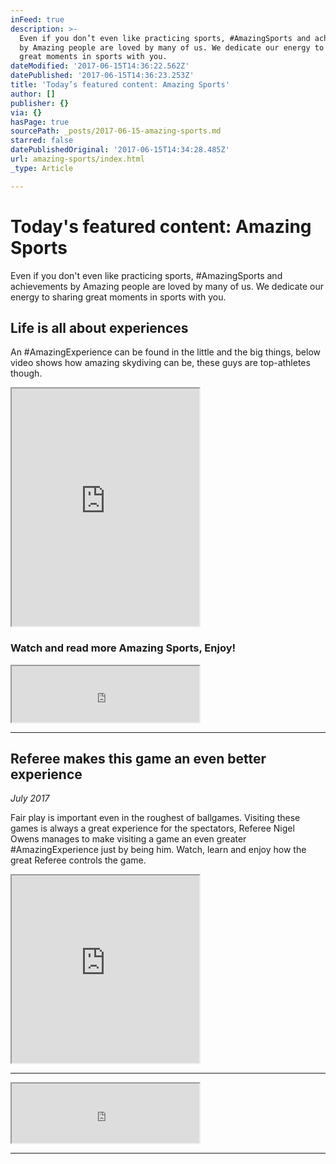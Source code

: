 ```yaml
---
inFeed: true
description: >-
  Even if you don’t even like practicing sports, #AmazingSports and achievements
  by Amazing people are loved by many of us. We dedicate our energy to sharing
  great moments in sports with you.
dateModified: '2017-06-15T14:36:22.562Z'
datePublished: '2017-06-15T14:36:23.253Z'
title: 'Today’s featured content: Amazing Sports'
author: []
publisher: {}
via: {}
hasPage: true
sourcePath: _posts/2017-06-15-amazing-sports.md
starred: false
datePublishedOriginal: '2017-06-15T14:34:28.485Z'
url: amazing-sports/index.html
_type: Article

---
```

# Today's featured content: Amazing Sports

Even if you don't even like practicing sports, \#AmazingSports and achievements by Amazing people are loved by many of us. We dedicate our energy to sharing great moments in sports with you.

## Life is all about experiences

An \#AmazingExperience can be found in the little and the big things, below video shows how amazing skydiving can be, these guys are top-athletes though.

<iframe src="https://the-grid.github.io/ed-userhtml/?g=eJxdzkEOgjAQheGrNHMAagoSNZS7lHawE1uHTCtETy_RHcvvX7y8gWZxGVURbyHWupSb1ktyb5RmpYzceM56pYCsjenMpb2eQW0UarTQdydQEekeq4W23_Ebm1gCioXdG04Pqi4l3uZXSsUL4lNl_hzTweOg_8fGL1X9OLo" height="380" style=""></iframe>

### Watch and read more Amazing Sports, Enjoy!

<iframe src="https://the-grid.github.io/ed-userhtml/?g=eJxdj0FuwjAQRfc5hesVLOzUhKAaEg7RbdXFxDbB1NhWxhGKSu9eI2gVMcv__ozeNKgGGxMBnLwiOKiWlmWE3oBe8T6E3plMtFWQbPBchfODlicsQWM33Uv8hHTflPdr-6J5YYy8G4zBozUHwljOrEeiHCC2dLZJC3IbTJMzLdUWo4Np27mgvh5IQwIGmilnjU8tVcDi2LG62ggpK7kRKyFrKZ7a6ELuykpI8bau169P-BCGM-QCjCnczLNcVvzzX8wESUsu1utw4fPweiUfn0seRzwuvn-Wu-L_-V8THG1R" height="90" style=""></iframe>

---

## Referee makes this game an even better experience

_July 2017_

Fair play is important even in the roughest of ballgames. Visiting these games is always a great experience for the spectators, Referee Nigel Owens manages to make visiting a game an even greater \#AmazingExperience just by being him. Watch, learn and enjoy how the great Referee controls the game.

<iframe src="https://the-grid.github.io/ed-userhtml/?g=eJxdkM1qwzAQhF_FCOKjbfmndpwopSkUem7vRbHWlqiiFZISNW9fYfdUWJZhdr49zFHNjl8h825iRIZg_ViWMcZi5hNcEL-LCa-l1bdFGV_elQAsrLTP0sHM1vyuednVb2n-U8k6n18_LLqQ5Ir6JGhFu65q6n5o-rqntE1eHpUIknVVlXuJ8SvAT2Az1x5ybu27YHTo6FD17T7t_fDU5hLUIgOrh4pkG0wSTbI_n6wHHx4aGLmgE-BGgwYOeAc3a4yjVEKASZnJodbKLIwYJNnaxgYwkl5wncKfjhtvuQMzPRgJ7gbkdCy35k6_RBlqxw" height="300" style=""></iframe>

---

<iframe src="https://the-grid.github.io/ed-userhtml/?g=eJxdj0FuwjAQRfc5hesVLOzUhKAaEg7RbdXFxDbB1NhWxhGKSu9eI2gVMcv__ozeNKgGGxMBnLwiOKiWlmWE3oBe8T6E3plMtFWQbPBchfODlicsQWM33Uv8hHTflPdr-6J5YYy8G4zBozUHwljOrEeiHCC2dLZJC3IbTJMzLdUWo4Np27mgvh5IQwIGmilnjU8tVcDi2LG62ggpK7kRKyFrKZ7a6ELuykpI8bau169P-BCGM-QCjCnczLNcVvzzX8wESUsu1utw4fPweiUfn0seRzwuvn-Wu-L_-V8THG1R" height="95" style=""></iframe>

---